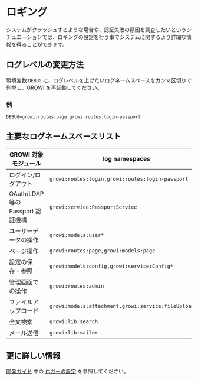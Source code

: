 # ロギング

システムがクラッシュするような場合や、認証失敗の原因を調査したいというシチュエーションでは、ロギングの設定を行う事でシステムに関するより詳細な情報を得ることができます。

## ログレベルの変更方法

環境変数 `DEBUG` に、ログレベルを上げたいログネームスペースをカンマ区切りで列挙し、GROWI を再起動してください。

### 例

```
DEBUG=growi:routes:page,growi:routes:login-passport
```

## 主要なログネームスペースリスト

|GROWI 対象モジュール|log namespaces|
|---|---|
|ログイン/ログアウト|`growi:routes:login,growi:routes:login-passport`|
|OAuth/LDAP 等の Passport 認証機構|`growi:service:PassportService`|
|ユーザーデータの操作|`growi:models:user*`|
|ページ操作|`growi:routes:page,growi:models:page`|
|設定の保存・参照|`growi:models:config,growi:service:Config*`|
|管理画面での操作|`growi:routes:admin`|
|ファイルアップロード|`growi:models:attachment,growi:service:fileUploader*`|
|全文検索|`growi:lib:search`|
|メール送信|`growi:lib:mailer`|

### 

## 更に詳しい情報

[開発ガイド](/ja/dev/) 中の [ロガーの設定](/ja/dev/tips/logger.md) を参照してください。